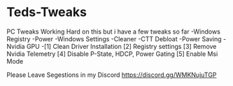 # Teds-Tweaks
PC Tweaks
Working Hard on this but i have a few tweaks so far
-Windows Registry
-Power
-Windows Settings
-Cleaner
-CTT Debloat
-Power Saving
-Nvidia GPU
-[1] Clean Driver Installation [2] Registry settings [3] Remove Nvidia Telemetry [4] Disable P-State, HDCP, Power Gating [5] Enable Msi Mode  

Please Leave Segestions in my Discord https://discord.gg/WMKNujuTGP
